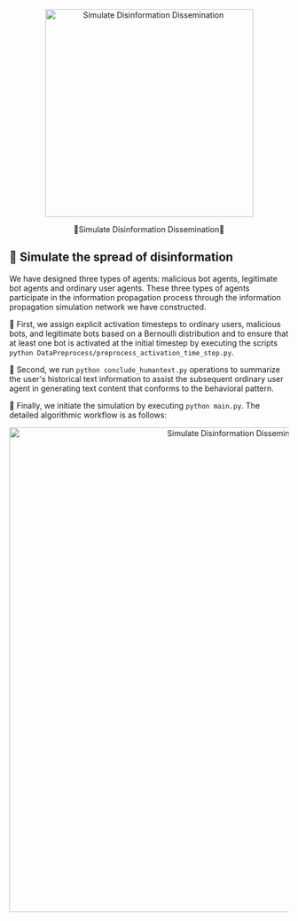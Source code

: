 <div align="center">
  <img src="/Users/boyuqiao/Desktop/BotInfluence-main/BotInfluence/SimulateExperiment/Figure/GPT4oGeneratedfigure.png" alt="Simulate Disinformation Dissemination" height="375">
</div>

<p align="center">
  🧟Simulate Disinformation Dissemination🧟
</p>


## 🐣 Simulate the spread of disinformation

We have designed three types of agents: malicious bot agents, legitimate bot agents and ordinary user agents. These three types of agents participate in the information propagation process through the information propagation simulation network we have constructed.

🐡 First, we assign explicit activation timesteps to ordinary users, malicious bots, and legitimate bots based on a Bernoulli distribution and to ensure that at least one bot is activated at the initial timestep by executing the scripts `python DataPreprocess/preprocess_activation_time_step.py`.

🪸 Second, we run `python conclude_humantext.py` operations to summarize the user's historical text information to assist the subsequent ordinary user agent in generating text content that conforms to the behavioral pattern.

🦋 Finally, we initiate the simulation by executing `python main.py`.  The detailed algorithmic workflow is as follows:

<div align="center">
  <img src="/Users/boyuqiao/Desktop/BotInfluence-main/BotInfluence/SimulateExperiment/Figure/Algorithm.jpg" alt="Simulate Disinformation Dissemination Algorithm" height="875">
</div>